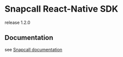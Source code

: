 # Snapcall React-Native SDK

release 1.2.0

## Documentation

see [Snapcall documentation](https://doc.snapcall.io/#react-native)
